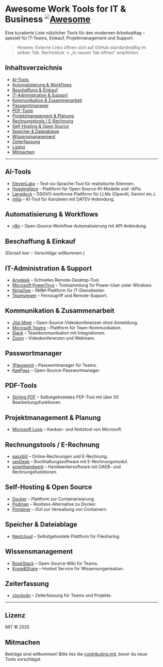 # Awesome Work Tools for IT & Business [![Awesome](https://awesome.re/badge.svg)](https://awesome.re)

Eine kuratierte Liste nützlicher Tools für den modernen Arbeitsalltag – speziell für IT-Teams, Einkauf, Projektmanagement und Support.

> Hinweis: Externe Links öffnen sich auf GitHub standardmäßig im selben Tab. Rechtsklick → „In neuem Tab öffnen“ empfohlen.

## Inhaltsverzeichnis

- [AI-Tools](#ai-tools)
- [Automatisierung & Workflows](#automatisierung--workflows)
- [Beschaffung & Einkauf](#beschaffung--einkauf)
- [IT-Administration & Support](#it-administration--support)
- [Kommunikation & Zusammenarbeit](#kommunikation--zusammenarbeit)
- [Passwortmanager](#passwortmanager)
- [PDF-Tools](#pdf-tools)
- [Projektmanagement & Planung](#projektmanagement--planung)
- [Rechnungstools / E-Rechnung](#rechnungstools--e-rechnung)
- [Self-Hosting & Open Source](#self-hosting--open-source)
- [Speicher & Dateiablage](#speicher--dateiablage)
- [Wissensmanagement](#wissensmanagement)
- [Zeiterfassung](#zeiterfassung)
- [Lizenz](#lizenz)
- [Mitmachen](#mitmachen)

---

## AI-Tools

- [ElevenLabs](https://elevenlabs.io/de) – Text-zu-Sprache-Tool für realistische Stimmen.
- [Huggingface](https://huggingface.co) – Plattform für Open-Source-KI-Modelle und -APIs.
- [Langdock](https://www.langdock.com) – DSGVO-konforme Plattform für LLMs (OpenAI, Gemini etc.).
- [milia](https://www.milia.io) – KI-Tool für Kanzleien mit DATEV-Anbindung.

## Automatisierung & Workflows

- [n8n](https://n8n.io) – Open-Source-Workflow-Automatisierung mit API-Anbindung.

## Beschaffung & Einkauf

*(Derzeit leer – Vorschläge willkommen.)*

## IT-Administration & Support

- [Anydesk](https://anydesk.com) – Schnelles Remote-Desktop-Tool.
- [Microsoft PowerToys](https://learn.microsoft.com/de-de/windows/powertoys/install) – Toolsammlung für Power-User unter Windows.
- [NinjaOne](https://www.ninjaone.com) – RMM-Plattform für IT-Dienstleister.
- [Teamviewer](https://www.teamviewer.com) – Fernzugriff und Remote-Support.

## Kommunikation & Zusammenarbeit

- [Jitsi Meet](https://meet.jit.si) – Open-Source-Videokonferenzen ohne Anmeldung.
- [Microsoft Teams](https://www.microsoft.com/de-de/microsoft-teams) – Plattform für Team-Kommunikation.
- [Slack](https://slack.com) – Teamkommunikation mit Integrationen.
- [Zoom](https://zoom.us) – Videokonferenzen und Webinare.

## Passwortmanager

- [1Password](https://1password.com) – Passwortmanager für Teams.
- [KeePass](https://keepass.info) – Open-Source-Passwortmanager.

## PDF-Tools

- [Stirling PDF](https://stirlingpdf.io) – Selbstgehostetes PDF-Tool mit über 50 Bearbeitungsfunktionen.

## Projektmanagement & Planung

- [Microsoft Loop](https://loop.microsoft.com) – Kanban- und Notiztool von Microsoft.

## Rechnungstools / E-Rechnung

- [easybill](https://www.easybill.de) – Online-Rechnungen und E-Rechnung.
- [sevDesk](https://sevdesk.com) – Buchhaltungssoftware mit E-Rechnungsmodul.
- [smarthandwerk](https://www.smarthandwerk.de) – Handwerkersoftware mit GAEB- und Rechnungsfunktionen.

## Self-Hosting & Open Source

- [Docker](https://www.docker.com) – Plattform zur Containerisierung.
- [Podman](https://podman.io) – Rootless-Alternative zu Docker.
- [Portainer](https://www.portainer.io) – GUI zur Verwaltung von Containern.

## Speicher & Dateiablage

- [Nextcloud](https://nextcloud.com) – Selbstgehostete Plattform für Filesharing.

## Wissensmanagement

- [BookStack](https://www.bookstackapp.com) – Open-Source-Wiki für Teams.
- [Know&Share](https://www.knowandshare.com) – Hosted Service für Wissensorganisation.

## Zeiterfassung

- [clockodo](https://www.clockodo.de) – Zeiterfassung für Teams und Projekte.

---

## Lizenz

MIT © 2025

## Mitmachen

Beiträge sind willkommen! Bitte lies die [contributing.md](contributing.md), bevor du neue Tools vorschlägst.
